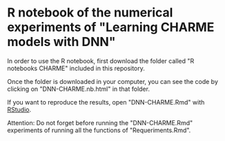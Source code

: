 # R notebook of the numerical experiments of "Learning CHARME models with DNN"

In order to use the R notebook, first download the folder called "R notebooks CHARME" included in this repository. 

Once the folder is downloaded in your computer, you can see the code by clicking on "DNN-CHARME.nb.html" in that folder.



If you want to reproduce the results, open "DNN-CHARME.Rmd" with [RStudio](https://rstudio.com/). 

Attention: Do not forget before running the "DNN-CHARME.Rmd" experiments of running all the functions of "Requeriments.Rmd".
